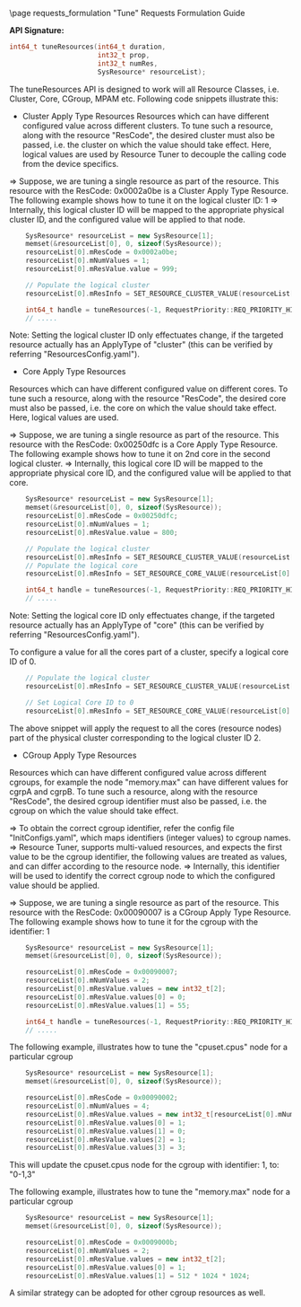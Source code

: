 \page requests_formulation "Tune" Requests Formulation Guide

**API Signature:**
```cpp
int64_t tuneResources(int64_t duration,
                      int32_t prop,
                      int32_t numRes,
                      SysResource* resourceList);

```

The tuneResources API is designed to work will all Resource Classes, i.e. Cluster, Core, CGroup, MPAM etc. Following code snippets illustrate this:

- Cluster Apply Type Resources
Resources which can have different configured value across different clusters. To tune such a resource, along with the resource "ResCode", the desired cluster must also be passed, i.e. the cluster on which the value should take effect. Here, logical values are used by Resource Tuner to decouple the calling code from the device specifics.

=> Suppose, we are tuning a single resource as part of the resource. This resource with the ResCode: 0x0002a0be is a Cluster Apply Type Resource. The following example shows how to tune it on the logical cluster ID: 1
=> Internally, this logical cluster ID will be mapped to the appropriate physical cluster ID, and the configured value will be applied to that node.

```cpp
    SysResource* resourceList = new SysResource[1];
    memset(&resourceList[0], 0, sizeof(SysResource));
    resourceList[0].mResCode = 0x0002a0be;
    resourceList[0].mNumValues = 1;
    resourceList[0].mResValue.value = 999;

    // Populate the logical cluster
    resourceList[0].mResInfo = SET_RESOURCE_CLUSTER_VALUE(resourceList[0].mResInfo, 1);

    int64_t handle = tuneResources(-1, RequestPriority::REQ_PRIORITY_HIGH, 1, resourceList);
    // .....

```

Note: Setting the logical cluster ID only effectuates change, if the targeted resource actually has an ApplyType of "cluster" (this can be verified by referring "ResourcesConfig.yaml").

- Core Apply Type Resources

Resources which can have different configured value on different cores. To tune such a resource, along with the resource "ResCode", the desired core must also be passed, i.e. the core on which the value should take effect. Here, logical values are used.

=> Suppose, we are tuning a single resource as part of the resource. This resource with the ResCode: 0x00250dfc is a Core Apply Type Resource. The following example shows how to tune it on 2nd core in the second logical cluster.
=> Internally, this logical core ID will be mapped to the appropriate physical core ID, and the configured value will be applied to that core.

```cpp
    SysResource* resourceList = new SysResource[1];
    memset(&resourceList[0], 0, sizeof(SysResource));
    resourceList[0].mResCode = 0x00250dfc;
    resourceList[0].mNumValues = 1;
    resourceList[0].mResValue.value = 800;

    // Populate the logical cluster
    resourceList[0].mResInfo = SET_RESOURCE_CLUSTER_VALUE(resourceList[0].mResInfo, 2);
    // Populate the logical core
    resourceList[0].mResInfo = SET_RESOURCE_CORE_VALUE(resourceList[0].mResInfo, 2);

    int64_t handle = tuneResources(-1, RequestPriority::REQ_PRIORITY_HIGH, 1, resourceList);
    // .....

```

Note: Setting the logical core ID only effectuates change, if the targeted resource actually has an ApplyType of "core" (this can be verified by referring "ResourcesConfig.yaml").

To configure a value for all the cores part of a cluster, specify a logical core ID of 0.

```cpp
    // Populate the logical cluster
    resourceList[0].mResInfo = SET_RESOURCE_CLUSTER_VALUE(resourceList[0].mResInfo, 2);

    // Set Logical Core ID to 0
    resourceList[0].mResInfo = SET_RESOURCE_CORE_VALUE(resourceList[0].mResInfo, 0);
```

The above snippet will apply the request to all the cores (resource nodes) part of the physical cluster corresponding to the logical cluster ID 2.

- CGroup Apply Type Resources

Resources which can have different configured value across different cgroups, for example the node "memory.max" can have different values for cgrpA and cgrpB. To tune such a resource, along with the resource "ResCode", the desired cgroup identifier must also be passed, i.e. the cgroup on which the value should take effect.

=> To obtain the correct cgroup identifier, refer the config file "InitConfigs.yaml", which maps identifiers (integer values) to cgroup names.
=> Resource Tuner, supports multi-valued resources, and expects the first value to be the cgroup identifier, the following values are treated as values, and can differ according to the resource node.
=> Internally, this identifier will be used to identify the correct cgroup node to which the configured value should be applied.

=> Suppose, we are tuning a single resource as part of the resource. This resource with the ResCode: 0x00090007 is a CGroup Apply Type Resource. The following example shows how to tune it for the cgroup with the identifier: 1

```cpp
    SysResource* resourceList = new SysResource[1];
    memset(&resourceList[0], 0, sizeof(SysResource));

    resourceList[0].mResCode = 0x00090007;
    resourceList[0].mNumValues = 2;
    resourceList[0].mResValue.values = new int32_t[2];
    resourceList[0].mResValue.values[0] = 0;
    resourceList[0].mResValue.values[1] = 55;

    int64_t handle = tuneResources(-1, RequestPriority::REQ_PRIORITY_HIGH, 1, resourceList);
    // .....

```

The following example, illustrates how to tune the "cpuset.cpus" node for a particular cgroup

```cpp
    SysResource* resourceList = new SysResource[1];
    memset(&resourceList[0], 0, sizeof(SysResource));

    resourceList[0].mResCode = 0x00090002;
    resourceList[0].mNumValues = 4;
    resourceList[0].mResValue.values = new int32_t[resourceList[0].mNumValues];
    resourceList[0].mResValue.values[0] = 1;
    resourceList[0].mResValue.values[1] = 0;
    resourceList[0].mResValue.values[2] = 1;
    resourceList[0].mResValue.values[3] = 3;
```

This will update the cpuset.cpus node for the cgroup with identifier: 1, to: "0-1,3"

The following example, illustrates how to tune the "memory.max" node for a particular cgroup

```cpp
    SysResource* resourceList = new SysResource[1];
    memset(&resourceList[0], 0, sizeof(SysResource));

    resourceList[0].mResCode = 0x0009000b;
    resourceList[0].mNumValues = 2;
    resourceList[0].mResValue.values = new int32_t[2];
    resourceList[0].mResValue.values[0] = 1;
    resourceList[0].mResValue.values[1] = 512 * 1024 * 1024;
```

A similar strategy can be adopted for other cgroup resources as well.
